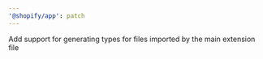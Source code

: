 ```yaml
---
'@shopify/app': patch
---
```


Add support for generating types for files imported by the main extension file
